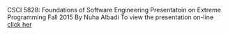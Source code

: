 CSCI 5828: Foundations of Software Engineering
Presentatoin on Extreme Programming
Fall 2015
By Nuha Albadi
To view the presentation on-line [click her](https://nuhaalbadi.github.io/Presentation1/)

